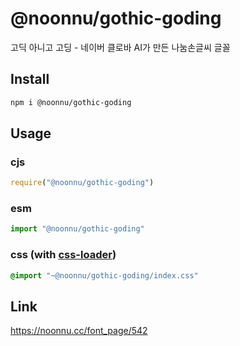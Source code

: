 # @noonnu/gothic-goding
고딕 아니고 고딩 - 네이버 클로바 AI가 만든 나눔손글씨 글꼴

## Install
```sh
npm i @noonnu/gothic-goding
```
## Usage
### cjs
```js
require("@noonnu/gothic-goding")
```
### esm
```js
import "@noonnu/gothic-goding"
```
### css (with [css-loader](https://github.com/webpack-contrib/css-loader))
```css
@import "~@noonnu/gothic-goding/index.css"
```

## Link
https://noonnu.cc/font_page/542
